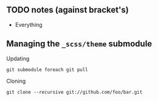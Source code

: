 ## TODO notes (against bracket's)

* Everything

## Managing the `_scss/theme` submodule

Updating

    git submodule foreach git pull

Cloning

    git clone --recursive git://github.com/foo/bar.git
